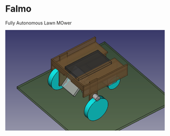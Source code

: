 # Falmo
Fully Autonomous Lawn MOwer

![3D model](https://github.com/Ivan1248/Falmo/blob/master/model.png)
